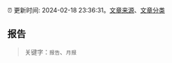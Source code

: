 :alarm_clock: 更新时间: 2024-02-18 23:36:31。[文章来源](/README.md)、[文章分类](/TAGS.md)

## 报告


> 关键字：`报告`、`月报`



